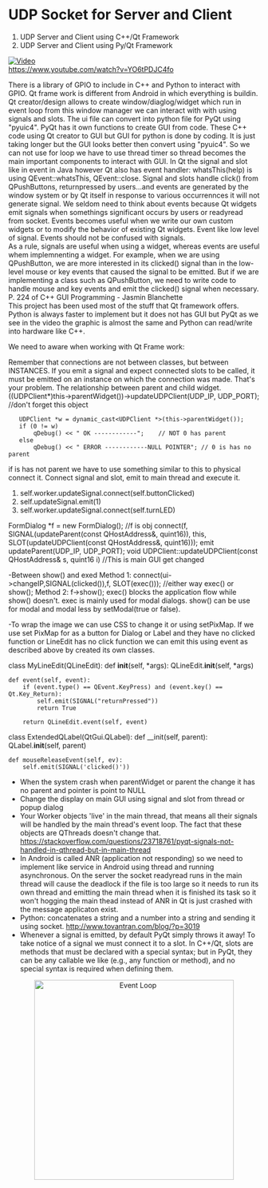  # UDP Socket for Server and Client 
 
1. UDP Server and Client using C++/Qt Framework
2. UDP Server and Client using Py/Qt Framework

[![Video](http://img.youtube.com/vi/YO6tPDJC4fo/0.jpg)](http://www.youtube.com/watch?v=YO6tPDJC4fo)<br>
https://www.youtube.com/watch?v=YO6tPDJC4fo

There is a library of GPIO to include in C++ and Python to interact with GPIO. Qt frame work is different from Android in which
everything is buildin. Qt creator/design allows to create window/diaglog/widget which run in event loop from this window manager we can interact with with using signals and slots. The ui file can convert into python file for PyQt using "pyuic4". PyQt has it own functions to create GUI from code. These C++ code using Qt creator to GUI but GUI for python is done by coding. It is just taking longer but the GUI looks better then convert using "pyuic4". So we can not use for loop we have to use thread timer so thread becomes the main important components to interact with GUI. 
In Qt the signal and slot like in event in Java however Qt also has event handler: whatsThis(help) is using QEvent::whatsThis, QEvent::close. Signal and slots handle click() from QPushButtons, returnpressed by users...and events are generated by the window system or by Qt itself in response to various occurrennces it will not generate signal. We seldom need to think about events because Qt widgets emit signals when somethings significant occurs by users or readyread from socket. Events becomes useful when we write our own custom widgets or to modify the behavior of existing Qt widgets. Event like low level of signal. Events should not be confused with signals. <br>
As a rule, signals are useful when using a widget, whereas events are useful whem implemnenting a widget. For example, when we are using QPushButton, we are more interested in its clicked() signal than in the low-level mouse or key events that caused the signal to be
emitted. But if we are implementing a class such as QPushButton, we need to write code to handle mouse and key events and emit the clicked() signal when necessary. P. 224 of C++ GUI Programming - Jasmin Blanchette <br>
This project has been used most of the stuff that Qt framework offers. Python is always faster to implement but it does not has GUI but PyQt as we see in the video the graphic is almost the same and Python can read/write into hardware like C++.

We need to aware when working with Qt Frame work:

Remember that connections are not between classes, but between INSTANCES. If you emit a signal and expect connected slots to be called, it must be emitted on an instance on which the connection was made. That's your problem. The relationship between parent and child widget.
((UDPClient*)this->parentWidget())->updateUDPClient(UDP_IP, UDP_PORT); //don't forget this object

       UDPClient *w = dynamic_cast<UDPClient *>(this->parentWidget());
       if (0 != w)
           qDebug() << " OK ------------";    // NOT 0 has parent
       else
           qDebug() << " ERROR ------------NULL POINTER"; // 0 is has no parent
           
if is has not parent we have to use something similar to this to physical connect it. Connect signal and slot, emit to main thread and execute it.
1. self.worker.updateSignal.connect(self.buttonClicked)   
2. self.updateSignal.emit(1)
3. self.worker.updateSignal.connect(self.turnLED)

 FormDialog *f = new FormDialog();  //f is obj
 connect(f, SIGNAL(updateParent(const QHostAddress&, quint16)), this, SLOT(updateUDPClient(const QHostAddress&, quint16))); 
 emit updateParent(UDP_IP, UDP_PORT);
void UDPClient::updateUDPClient(const QHostAddress& s, quint16 i)  //This is main GUI get changed

-Between show() and exed
Method 1:
    connect(ui->changeIP,SIGNAL(clicked()),f, SLOT(exec())); //either way exec() or show();
Method 2:
    f->show();
exec() blocks the application flow while show() doesn't.
exec is mainly used for modal dialogs. show() can be use for modal and modal less by setModal(true or false).

-To wrap the image we can use CSS to change it or using setPixMap. If we use set PixMap for as a button for Dialog or Label and they have no clicked function or LineEdit has no click function we can emit this using event as described above by created its own classes.

class MyLineEdit(QLineEdit):
    def __init__(self, *args):
        QLineEdit.__init__(self, *args)

    def event(self, event):
        if (event.type() == QEvent.KeyPress) and (event.key() == Qt.Key_Return):
            self.emit(SIGNAL("returnPressed"))
            return True

        return QLineEdit.event(self, event) 

class ExtendedQLabel(QtGui.QLabel): 
     def __init(self, parent):
        QLabel.__init__(self, parent)

    def mouseReleaseEvent(self, ev):
        self.emit(SIGNAL('clicked()'))

- When the system crash when parentWidget or parent the change it has no parent and pointer is point to NULL
- Change the display on main GUI using signal and slot from thread or popup dialog
- Your Worker objects 'live' in the main thread, that means all their signals will be handled by the main thread's event loop. The fact that these objects are QThreads doesn't change that. https://stackoverflow.com/questions/23718761/pyqt-signals-not-handled-in-qthread-but-in-main-thread
- In Android is called ANR (application not responding) so we need to implement like service in Android using thread and running  asynchronous. On the server the socket readyread runs in the main thread will cause the deadlock if the file is too large so it needs to run its own thread and emitting the main thread when it is finished its task so it won't hogging the main thead instead of ANR in Qt is just crashed with the message applicaton exist. 
- Python: concatenates a string and a number into a string and sending it using socket. http://www.tovantran.com/blog/?p=3019
- Whenever a signal is emitted, by default PyQt simply throws it away! To take notice of a signal we must connect it to a slot. In C++/Qt, slots are methods that must be declared with a special syntax; but in PyQt, they can be any callable we like (e.g., any function or method), and no special syntax is required when defining them.

<p align="center">
    <td><img src="http://www.tovantran.com/blog/wp-content/uploads/2017/09/LoopEvent-1.png" width="400" title= "Event Loop"> </td>
  </p>
